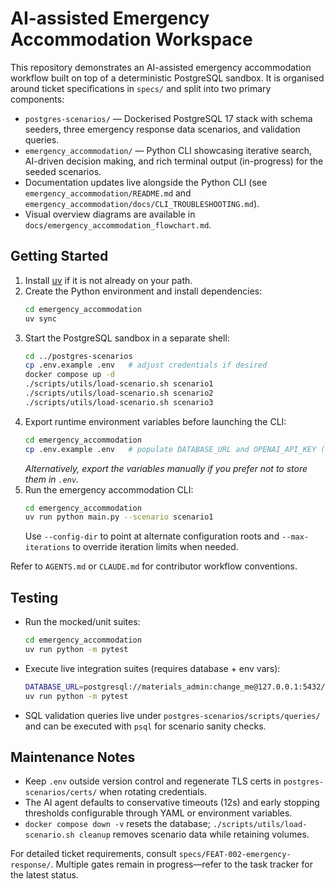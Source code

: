 # AI-assisted Emergency Accommodation Workspace

This repository demonstrates an AI-assisted emergency accommodation workflow built on top of a deterministic PostgreSQL sandbox. It is organised around ticket specifications in `specs/` and split into two primary components:

- `postgres-scenarios/` — Dockerised PostgreSQL 17 stack with schema seeders, three emergency response data scenarios, and validation queries.
- `emergency_accommodation/` — Python CLI showcasing iterative search, AI-driven decision making, and rich terminal output (in-progress) for the seeded scenarios.
- Documentation updates live alongside the Python CLI (see `emergency_accommodation/README.md` and `emergency_accommodation/docs/CLI_TROUBLESHOOTING.md`).
- Visual overview diagrams are available in `docs/emergency_accommodation_flowchart.md`.

## Getting Started
1. Install [uv](https://github.com/astral-sh/uv) if it is not already on your path.
2. Create the Python environment and install dependencies:
   ```bash
   cd emergency_accommodation
   uv sync
   ```
3. Start the PostgreSQL sandbox in a separate shell:
   ```bash
   cd ../postgres-scenarios
   cp .env.example .env   # adjust credentials if desired
   docker compose up -d
   ./scripts/utils/load-scenario.sh scenario1
   ./scripts/utils/load-scenario.sh scenario2
   ./scripts/utils/load-scenario.sh scenario3
   ```
4. Export runtime environment variables before launching the CLI:
   ```bash
   cd emergency_accommodation
   cp .env.example .env   # populate DATABASE_URL and OPENAI_API_KEY (loaded automatically)
   ```
   *Alternatively, export the variables manually if you prefer not to store them in `.env`.*
5. Run the emergency accommodation CLI:
   ```bash
   cd emergency_accommodation
   uv run python main.py --scenario scenario1
   ```
   Use `--config-dir` to point at alternate configuration roots and `--max-iterations` to override iteration limits when needed.

Refer to `AGENTS.md` or `CLAUDE.md` for contributor workflow conventions.

## Testing
- Run the mocked/unit suites:
  ```bash
  cd emergency_accommodation
  uv run python -m pytest
  ```
- Execute live integration suites (requires database + env vars):
  ```bash
  DATABASE_URL=postgresql://materials_admin:change_me@127.0.0.1:5432/materials_management \
  uv run python -m pytest
  ```
- SQL validation queries live under `postgres-scenarios/scripts/queries/` and can be executed with `psql` for scenario sanity checks.

## Maintenance Notes
- Keep `.env` outside version control and regenerate TLS certs in `postgres-scenarios/certs/` when rotating credentials.
- The AI agent defaults to conservative timeouts (12s) and early stopping thresholds configurable through YAML or environment variables.
- `docker compose down -v` resets the database; `./scripts/utils/load-scenario.sh cleanup` removes scenario data while retaining volumes.

For detailed ticket requirements, consult `specs/FEAT-002-emergency-response/`. Multiple gates remain in progress—refer to the task tracker for the latest status.
